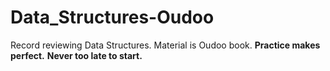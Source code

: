 # Data_Structures-Oudoo

Record reviewing Data Structures.
Material is Oudoo book.
**Practice makes perfect.**
**Never too late to start.**
